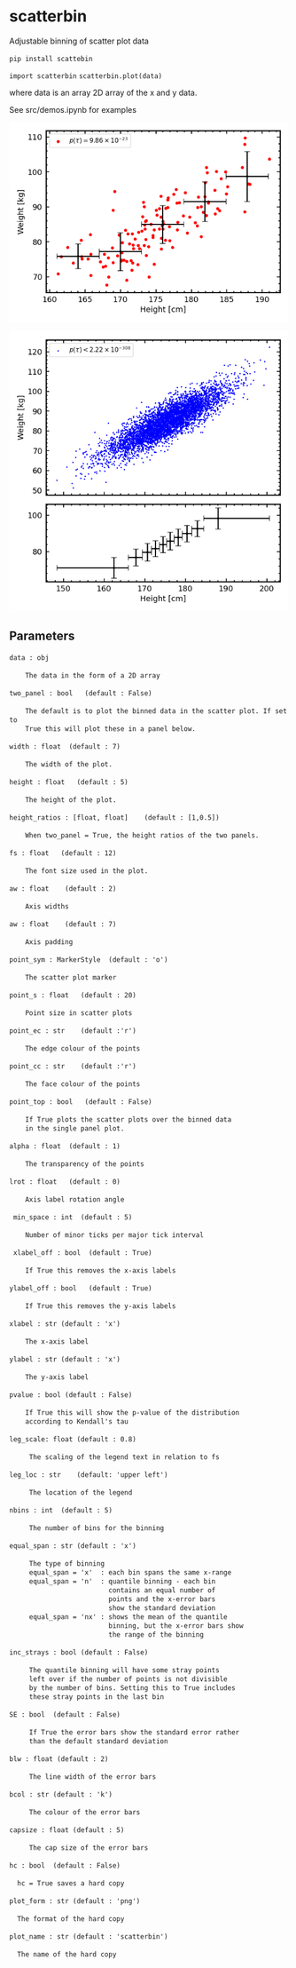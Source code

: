 # scatterbin
Adjustable binning of scatter plot data

`pip install scattebin`

`import scatterbin`
`scatterbin.plot(data)`  

where data is an array 2D array of the x and y data.  

See src/demos.ipynb for examples

![](https://raw.githubusercontent.com/steviecurran/scatterbin/refs/heads/main/hw_123_test.png)

![](https://raw.githubusercontent.com/steviecurran/scatterbin/refs/heads/main/hw_all_test.png)

    
   Parameters
   ----------

    data : obj

        The data in the form of a 2D array

    two_panel : bool   (default : False)

        The default is to plot the binned data in the scatter plot. If set to
        True this will plot these in a panel below.

    width : float  (default : 7)

        The width of the plot. 

    height : float   (default : 5)

        The height of the plot. 

    height_ratios : [float, float]    (default : [1,0.5])

        When two_panel = True, the height ratios of the two panels.
       
    fs : float   (default : 12)

        The font size used in the plot.

    aw : float    (default : 2)

        Axis widths

    aw : float    (default : 7)

        Axis padding

    point_sym : MarkerStyle  (default : 'o')

        The scatter plot marker

    point_s : float   (default : 20)

        Point size in scatter plots

    point_ec : str    (default :'r')

        The edge colour of the points

    point_cc : str    (default :'r')

        The face colour of the points

    point_top : bool   (default : False) 

        If True plots the scatter plots over the binned data
        in the single panel plot.

    alpha : float  (default : 1)

        The transparency of the points

    lrot : float   (default : 0)

        Axis label rotation angle

     min_space : int  (default : 5)

        Number of minor ticks per major tick interval

     xlabel_off : bool  (default : True)

        If True this removes the x-axis labels

    ylabel_off : bool   (default : True)

        If True this removes the y-axis labels

    xlabel : str (default : 'x')

        The x-axis label

    ylabel : str (default : 'x')

        The y-axis label

    pvalue : bool (default : False)

        If True this will show the p-value of the distribution
        according to Kendall's tau

    leg_scale: float (default : 0.8)

         The scaling of the legend text in relation to fs

    leg_loc : str    (default: 'upper left')

         The location of the legend

    nbins : int  (default : 5)

         The number of bins for the binning

    equal_span : str (default : 'x')

         The type of binning
         equal_span = 'x'  : each bin spans the same x-range
         equal_span = 'n'  : quantile binning - each bin
                             contains an equal number of
                             points and the x-error bars
                             show the standard deviation
         equal_span = 'nx' : shows the mean of the quantile
                             binning, but the x-error bars show
                             the range of the binning

    inc_strays : bool (default : False)

         The quantile binning will have some stray points
         left over if the number of points is not divisible
         by the number of bins. Setting this to True includes
         these stray points in the last bin

    SE : bool  (default : False)

         If True the error bars show the standard error rather
         than the default standard deviation

    blw : float (default : 2)

         The line width of the error bars

    bcol : str (default : 'k')

         The colour of the error bars

    capsize : float (default : 5)

         The cap size of the error bars

    hc : bool  (default : False)

      hc = True saves a hard copy

    plot_form : str (default : 'png')

      The format of the hard copy

    plot_name : str (default : 'scatterbin')

      The name of the hard copy
